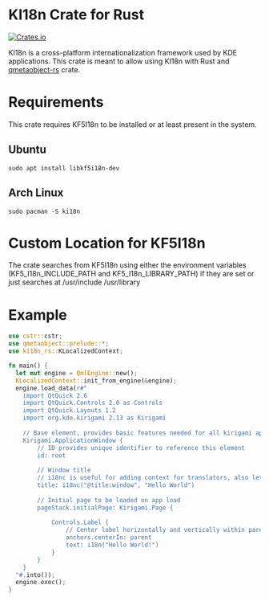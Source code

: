 # KI18n Crate for Rust
[![Crates.io](https://img.shields.io/crates/v/ki18n-rs)](https://crates.io/crates/ki18n-rs)

KI18n is a cross-platform internationalization framework used by KDE applications. This crate is meant to allow using KI18n with Rust and [qmetaobject-rs](https://github.com/woboq/qmetaobject-rs) crate.

# Requirements
This crate requires KF5I18n to be installed or at least present in the system.
## Ubuntu
``` shell
sudo apt install libkf5i18n-dev
```
## Arch Linux
``` shell
sudo pacman -S ki18n
```

# Custom Location for KF5I18n
The crate searches from KF5I18n using either the environment variables (KF5_I18n_INCLUDE_PATH and KF5_I18n_LIBRARY_PATH) if they are set or just
searches at /usr/include /usr/library


# Example
```rust
use cstr::cstr;
use qmetaobject::prelude::*;
use ki18n_rs::KLocalizedContext;

fn main() {
  let mut engine = QmlEngine::new();
  KLocalizedContext::init_from_engine(&engine);
  engine.load_data(r#"
    import QtQuick 2.6
    import QtQuick.Controls 2.0 as Controls
    import QtQuick.Layouts 1.2
    import org.kde.kirigami 2.13 as Kirigami
    
    // Base element, provides basic features needed for all kirigami applications
    Kirigami.ApplicationWindow {
        // ID provides unique identifier to reference this element
        id: root
    
        // Window title
        // i18nc is useful for adding context for translators, also lets strings be changed for different languages
        title: i18nc("@title:window", "Hello World")
    
        // Initial page to be loaded on app load
        pageStack.initialPage: Kirigami.Page {
    
            Controls.Label {
                // Center label horizontally and vertically within parent element
                anchors.centerIn: parent
                text: i18n("Hello World!")
            }
        }
    }
  "#.into());
  engine.exec();
}
```
